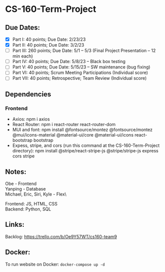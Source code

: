 # CS-160-Term-Project

## Due Dates:
- [x] Part I:		40 points; Due Date: 2/23/23
- [x] Part II: 	40 points; Due Date: 3/2/23
- [ ] Part III: 	260 points; Due Date: 5/1 – 5/3 (Final Project Presentation – 12 min each)
- [ ] Part IV: 	40 points; Due Date: 5/8/23 – Black box testing
- [ ] Part V:	40 points; Due Date: 5/15/23 – SW maintenance (bug fixing)
- [ ] Part VI:	40 points; Scrum Meeting Participations (Individual score)
- [ ] Part VII:	40 points; Retrospective; Team Review (Individual score)

## Dependencies
 ### Frontend
 - Axios: npm i axios
 - React Router: npm i react-router react-router-dom
 - MUI and font: npm install @fontsource/montez @fontsource/montez @mui/icons-material @material-ui/core @material-ui/icons react-bootstrap bootstrap
 - Expess, stripe, and cors (run this command at the CS-160-Term-Project directory): npm install @stripe/react-stripe-js @stripe/stripe-js express cors stripe

## Notes:
Obe - Frontend\
Yanping - Database\
Michael, Eric, Siri, Kyle - Flex\

Frontend: JS, HTML, CSS\
Backend: Python, SQL

## Links:
 Backlog: https://trello.com/b/Oe9Y57WT/cs160-team9 

## Docker:
To run website on Docker: `docker-compose up -d`